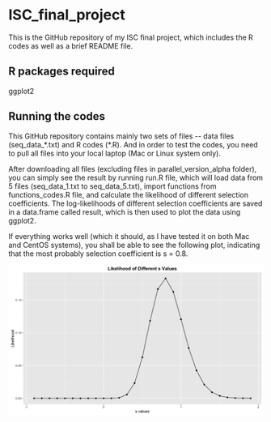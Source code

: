 # ISC_final_project
This is the GitHub repository of my ISC final project, which includes the R codes as well as a brief README file.

## R packages required
ggplot2

## Running the codes
This GitHub repository contains mainly two sets of files -- data files (seq_data_\*.txt) and R codes (\*.R). And in order to test the codes, you need to pull all files into your local laptop (Mac or Linux system only).

After downloading all files (excluding files in parallel_version_alpha folder), you can simply see the result by running run.R file, which will load data from 5 files (seq_data_1.txt to seq_data_5.txt), import functions from functions_codes.R file, and calculate the likelihood of different selection coefficients. The log-likelihoods of different selection coefficients are saved in a data.frame called result, which is then used to plot the data using ggplot2.

If everything works well (which it should, as I have tested it on both Mac and CentOS systems), you shall be able to see the following plot, indicating that the most probably selection coefficient is s = 0.8.

![Correct Results](https://github.com/wenhan-uchicago/ISC_final_project/blob/master/result.png)
